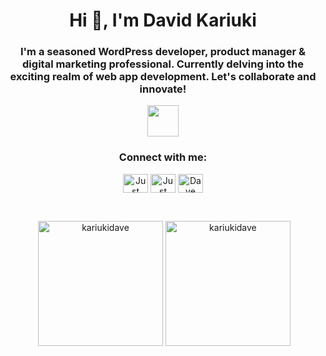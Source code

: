 <h1 align="center">Hi 👋, I'm David Kariuki</h1>
<h3 align="center">I'm a seasoned WordPress developer, product manager &amp; digital marketing professional.
  Currently delving into the exciting realm of web app development. Let's collaborate and innovate!</h3> <p align="center"> <img align="center" src="https://github.com/rajput2107/rajput2107/blob/master/Assets/Handshake.gif" width="50px"></p>

<h3 align="center">Connect with me:</h3>
<p align="center">
<a href="https://twitter.com/JustKariuki" target="blank"><img align="center" src="https://raw.githubusercontent.com/rahuldkjain/github-profile-readme-generator/master/src/images/icons/Social/twitter.svg" alt="Just Kariuki" height="30" width="40" /></a>
<a href="https://www.instagram.com/just.kariuki" target="blank"><img align="center" src="https://raw.githubusercontent.com/rahuldkjain/github-profile-readme-generator/master/src/images/icons/Social/instagram.svg" alt="Just Kariuki" height="30" width="40" /></a>
<a href="https://www.behance.net/davekariuki" target="blank"><img align="center" src="https://raw.githubusercontent.com/rahuldkjain/github-profile-readme-generator/master/src/images/icons/Social/behance.svg" alt="Dave Kariuki" height="30" width="40" /></a>
</p>
</br>

<p align="center">&nbsp;<img height=200 align="center" src="https://github-readme-stats.vercel.app/api?username=KariukiDave&show_icons=true&theme=tokyonight&hide_border=true&include_all_commits=true&count_private=true&hide=contribs,prs" alt="kariukidave" />
<img height=200 align="center" src="https://github-readme-stats.vercel.app/api/top-langs/?username=KariukiDave&theme=tokyonight&hide_border=true&include_all_commits=true&count_private=true&layout=compact" alt="kariukidave" />
</p>
